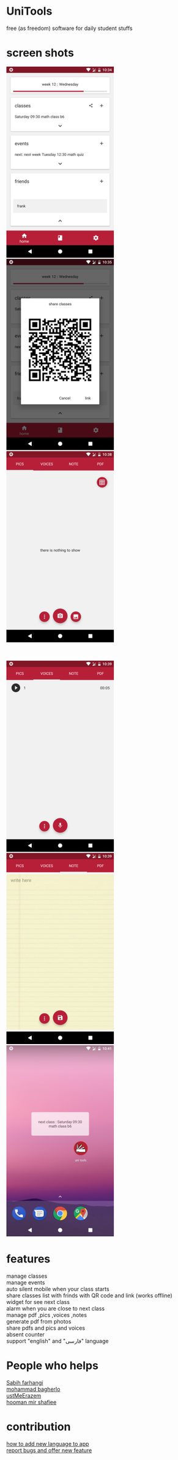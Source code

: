 # UniTools
free (as freedom) software for daily student stuffs
<br>
# screen shots
<p float="left">
<img src= "ScreenShots/1.png" height=500 />
 <img src= "ScreenShots/2.png" height=500 />
 <img src= "ScreenShots/3.png" height=500 />
</p>

<br>

<p float="left">
  <img src= "ScreenShots/4.png" height=500 />
 <img src= "ScreenShots/5.png" height=500 />
 <img src= "ScreenShots/6.png" height=500 />
</p>

# features
manage classes
<br>
manage events
<br>
auto silent mobile when your class starts
<br>
share classes list with frinds with QR code and link (works offline)
<br>
widget for see next class
<br>
alarm when you are close to next class
<br>
manage pdf ,pics ,voices ,notes
<br>
generate pdf from photos
<br>
share pdfs and pics and voices
<br>
absent counter
<br>
support "english" and "فارسی" language

# People who helps 
[Sabih farhangi](https://github.com/sabih1998) <br>
[mohammad bagherlo](https://github.com/bgl-mmd) <br>
[ustMeErazem](https://github.com/JustMeErazem) <br>
[hooman mir shafiee](https://github.com/Hoomanmsh)

# contribution
[how to add new language to app](https://github.com/unitools-apps/UniTools-android/wiki/How-to-add-new-Language-to-this-app) <br>
[report bugs and offer new feature](https://github.com/unitools-apps/UniTools-android/issues)
